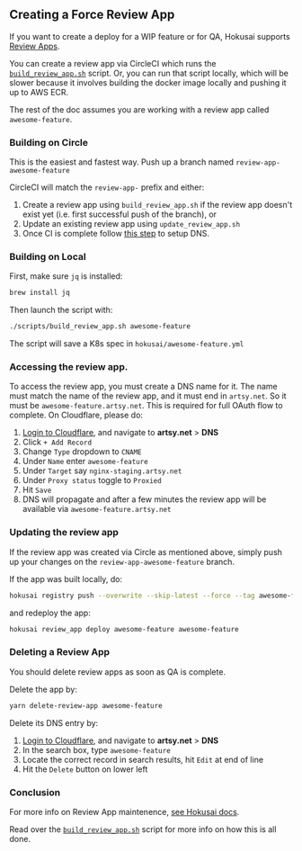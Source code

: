 ## Creating a Force Review App

If you want to create a deploy for a WIP feature or for QA, Hokusai supports [Review Apps](https://github.com/artsy/hokusai/blob/main/docs/Review_Apps.md).

You can create a review app via CircleCI which runs the [`build_review_app.sh`](https://github.com/artsy/force/blob/main/scripts/build_review_app.sh) script. Or, you can run that script locally, which will be slower because it involves building the docker image locally and pushing it up to AWS ECR.

The rest of the doc assumes you are working with a review app called `awesome-feature`.

### Building on Circle

This is the easiest and fastest way. Push up a branch named `review-app-awesome-feature`

CircleCI will match the `review-app-` prefix and either:

1. Create a review app using `build_review_app.sh` if the review app doesn't
   exist yet (i.e. first successful push of the branch), or
2. Update an existing review app using `update_review_app.sh`
3. Once CI is complete follow [this step](https://github.com/artsy/force/blob/main/docs/creating_review_app.md#accessing-the-review-app) to setup DNS.

### Building on Local

First, make sure `jq` is installed:

```sh
brew install jq
```

Then launch the script with:

```sh
./scripts/build_review_app.sh awesome-feature
```

The script will save a K8s spec in `hokusai/awesome-feature.yml`

### Accessing the review app.

To access the review app, you must create a DNS name for it. The name must match the name of the review app, and it must end in `artsy.net`. So it must be `awesome-feature.artsy.net`. This is required for full OAuth flow to complete. On Cloudflare, please do:

1. [Login to Cloudflare](https://dash.cloudflare.com/), and navigate to **artsy.net** > **DNS**
1. Click `+ Add Record`
1. Change `Type` dropdown to `CNAME`
1. Under `Name` enter `awesome-feature`
1. Under `Target` say `nginx-staging.artsy.net`
1. Under `Proxy status` toggle to `Proxied`
1. Hit `Save`
1. DNS will propagate and after a few minutes the review app will be available via `awesome-feature.artsy.net`

### Updating the review app

If the review app was created via Circle as mentioned above, simply push up your changes on the `review-app-awesome-feature` branch.

If the app was built locally, do:

```sh
hokusai registry push --overwrite --skip-latest --force --tag awesome-feature
```

and redeploy the app:

```sh
hokusai review_app deploy awesome-feature awesome-feature
```

### Deleting a Review App

You should delete review apps as soon as QA is complete.

Delete the app by:

```sh
yarn delete-review-app awesome-feature
```

Delete its DNS entry by:

1. [Login to Cloudflare](https://dash.cloudflare.com/), and navigate to **artsy.net** > **DNS**
1. In the search box, type `awesome-feature`
1. Locate the correct record in search results, hit `Edit` at end of line
1. Hit the `Delete` button on lower left

### Conclusion

For more info on Review App maintenence, [see Hokusai docs](https://github.com/artsy/hokusai/blob/master/docs/Review_Apps.md).

Read over the [`build_review_app.sh`](https://github.com/artsy/force/blob/main/scripts/build_review_app.sh) script for more info on how this is all done.
